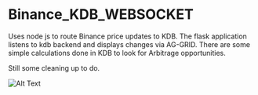 # Binance_KDB_WEBSOCKET

Uses node js to route Binance price updates to KDB.
The flask application listens to kdb backend and displays changes via AG-GRID.
There are some simple calculations done in KDB to look for Arbitrage opportunities.

Still some cleaning up to do.

![Alt Text](https://thumbs.gfycat.com/EvilOrneryArieltoucan-size_restricted.gif)
